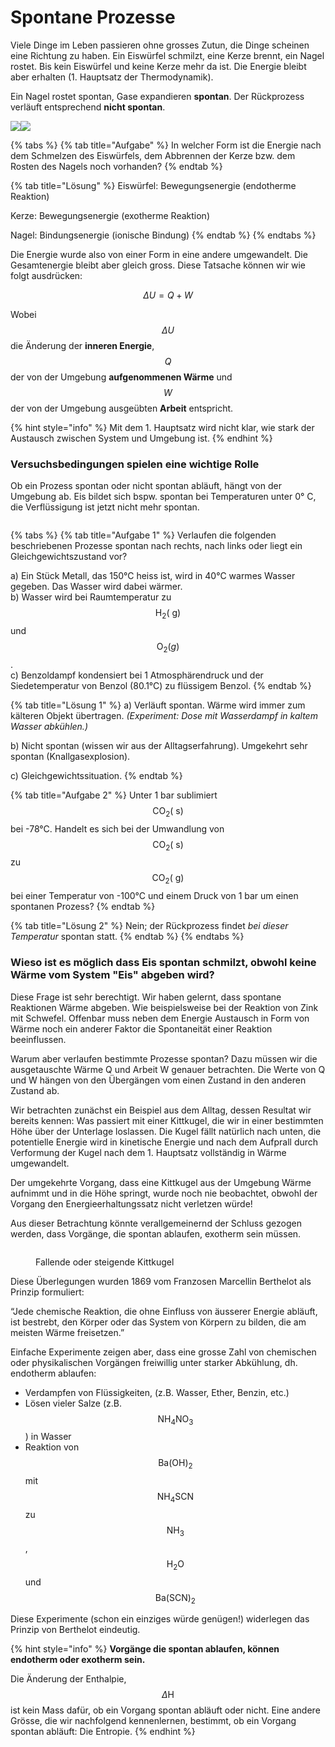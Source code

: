 # Spontane Prozesse

Viele Dinge im Leben passieren ohne grosses Zutun, die Dinge scheinen eine Richtung zu haben. Ein Eiswürfel schmilzt, eine Kerze brennt, ein Nagel rostet. Bis kein Eiswürfel und keine Kerze mehr da ist. Die Energie bleibt aber erhalten (1. Hauptsatz der Thermodynamik).

Ein Nagel rostet spontan, Gase expandieren **spontan**. Der Rückprozess verläuft entsprechend **nicht spontan**.

![](<../../.gitbook/assets/image (7) (1).png>)![](<../../.gitbook/assets/image (64).png>)

{% tabs %}
{% tab title="Aufgabe" %}
In welcher Form ist die Energie nach dem Schmelzen des Eiswürfels, dem Abbrennen der Kerze bzw. dem Rosten des Nagels noch vorhanden?
{% endtab %}

{% tab title="Lösung" %}
Eiswürfel: Bewegungsenergie (endotherme Reaktion)

Kerze: Bewegungsenergie (exotherme Reaktion)

Nagel: Bindungsenergie (ionische Bindung)
{% endtab %}
{% endtabs %}

Die Energie wurde also von einer Form in eine andere umgewandelt. Die Gesamtenergie bleibt aber gleich gross. Diese Tatsache können wir wie folgt ausdrücken:

$$\Delta U=Q+W$$

Wobei\
$$\Delta U$$ die Änderung der **inneren Energie**,\
$$Q$$ der von der Umgebung **aufgenommenen Wärme** und\
$$W$$der von der Umgebung ausgeübten **Arbeit** entspricht.

{% hint style="info" %}
Mit dem 1. Hauptsatz wird nicht klar, wie stark der Austausch zwischen System und Umgebung ist.
{% endhint %}

### Versuchsbedingungen spielen eine wichtige Rolle

Ob ein Prozess spontan oder nicht spontan abläuft, hängt von der Umgebung ab. Eis bildet sich bspw. spontan bei Temperaturen unter 0° C, die Verflüssigung ist jetzt nicht mehr spontan.

<figure><img src="../../.gitbook/assets/image (6) (1) (1).png" alt=""><figcaption></figcaption></figure>

{% tabs %}
{% tab title="Aufgabe 1" %}
Verlaufen die folgenden beschriebenen Prozesse spontan nach rechts, nach links oder liegt ein Gleichgewichtszustand vor?

a) Ein Stück Metall, das 150°C heiss ist, wird in 40°C warmes Wasser gegeben. Das Wasser wird dabei wärmer.\
b) Wasser wird bei Raumtemperatur zu $$\mathrm{H}_2(\mathrm{~g})$$ und $$\mathrm{O}_2(g)$$. \
c) Benzoldampf kondensiert bei 1 Atmosphärendruck und der Siedetemperatur von Benzol (80.1°C) zu flüssigem Benzol.
{% endtab %}

{% tab title="Lösung 1" %}
a) Verläuft spontan. Wärme wird immer zum kälteren Objekt übertragen. _(Experiment: Dose mit Wasserdampf in kaltem Wasser abkühlen.)_

b) Nicht spontan (wissen wir aus der Alltagserfahrung). Umgekehrt sehr spontan (Knallgasexplosion).

c) Gleichgewichtssituation.
{% endtab %}

{% tab title="Aufgabe 2" %}
Unter 1 bar sublimiert $$\mathrm{CO}_2(\mathrm{~s})$$ bei -78°C. Handelt es sich bei der Umwandlung von $$\mathrm{CO}_2(\mathrm{~s})$$ zu $$\mathrm{CO}_2(\mathrm{~g})$$bei einer Temperatur von -100°C und einem Druck von 1 bar um einen spontanen Prozess?
{% endtab %}

{% tab title="Lösung 2" %}
Nein; der Rückprozess findet _bei dieser Temperatur_ spontan statt.
{% endtab %}
{% endtabs %}

### Wieso ist es möglich dass Eis spontan schmilzt, obwohl keine Wärme vom System "Eis" abgeben wird?

Diese Frage ist sehr berechtigt. Wir haben gelernt, dass spontane Reaktionen Wärme abgeben. Wie beispielsweise bei der Reaktion von Zink mit Schwefel. Offenbar muss neben dem Energie Austausch in Form von Wärme noch ein anderer Faktor die Spontaneität einer Reaktion beeinflussen.

Warum aber verlaufen bestimmte Prozesse spontan? Dazu müssen wir die ausgetauschte Wärme Q und Arbeit W genauer betrachten. Die Werte von Q und W hängen von den Übergängen vom einen Zustand in den anderen Zustand ab.

Wir betrachten zunächst ein Beispiel aus dem Alltag, dessen Resultat wir bereits kennen: Was passiert mit einer Kittkugel, die wir in einer bestimmten Höhe über der Unterlage loslassen. Die Kugel fällt natürlich nach unten, die potentielle Energie wird in kinetische Energie und nach dem Aufprall durch Verformung der Kugel nach dem 1. Hauptsatz vollständig in Wärme umgewandelt.

Der umgekehrte Vorgang, dass eine Kittkugel aus der Umgebung Wärme aufnimmt und in die Höhe springt, wurde noch nie beobachtet, obwohl der Vorgang den Energieerhaltungssatz nicht verletzen würde!

Aus dieser Betrachtung könnte verallgemeinernd der Schluss gezogen werden, dass Vorgänge, die spontan ablaufen, exotherm sein müssen.

<figure><img src="../../.gitbook/assets/image (70).png" alt=""><figcaption><p>Fallende oder steigende Kittkugel</p></figcaption></figure>

Diese Überlegungen wurden 1869 vom Franzosen Marcellin Berthelot als Prinzip formuliert:

“Jede chemische Reaktion, die ohne Einfluss von äusserer Energie abläuft, ist bestrebt, den Körper oder das System von Körpern zu bilden, die am meisten Wärme freisetzen.”

Einfache Experimente zeigen aber, dass eine grosse Zahl von chemischen oder physikalischen Vorgängen freiwillig unter starker Abkühlung, dh. endotherm ablaufen:

* Verdampfen von Flüssigkeiten, (z.B. Wasser, Ether, Benzin, etc.)
* Lösen vieler Salze (z.B. $$\mathrm{NH}_4 \mathrm{NO}_3$$ ) in Wasser
* Reaktion von $$\mathrm{Ba}(\mathrm{OH})_2$$ mit $$\mathrm{NH}_4 \mathrm{SCN}$$ zu $$\mathrm{NH}_3$$, $$\mathrm{H}_2 \mathrm{O}$$ und $$\mathrm{Ba}(\mathrm{SCN})_2$$&#x20;

Diese Experimente (schon ein einziges würde genügen!) widerlegen das Prinzip von Berthelot eindeutig.

{% hint style="info" %}
**Vorgänge die spontan ablaufen, können endotherm oder exotherm sein.**

Die Änderung der Enthalpie, $$\Delta \mathrm{H}$$ ist kein Mass dafür, ob ein Vorgang spontan abläuft oder nicht. Eine andere Grösse, die wir nachfolgend kennenlernen, bestimmt, ob ein Vorgang spontan abläuft: Die Entropie.
{% endhint %}

